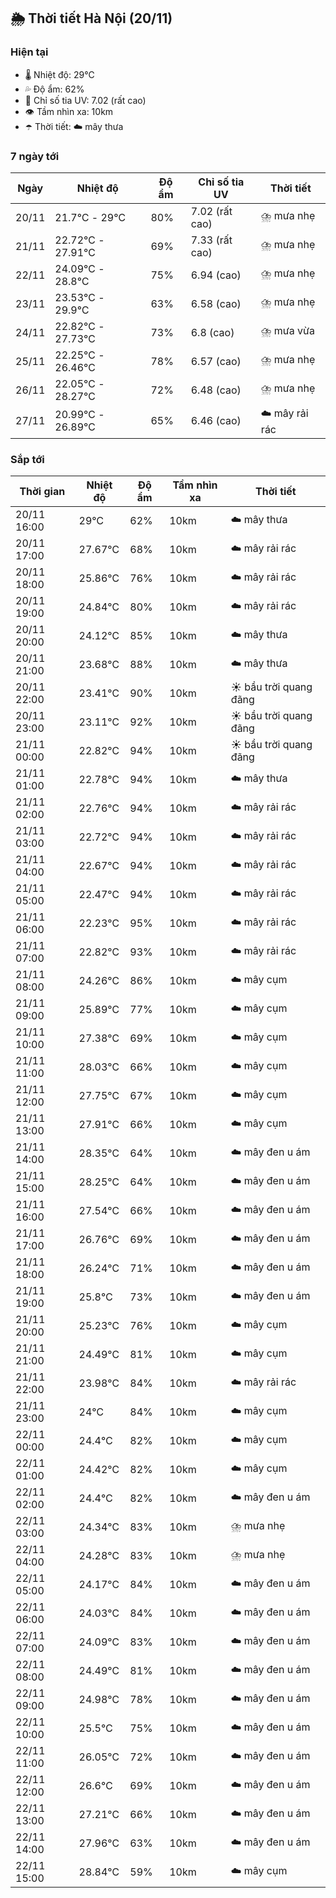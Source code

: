 ## 🌦️ Thời tiết Hà Nội (20/11)

### Hiện tại

- 🌡️ Nhiệt độ: 29℃
- 💦 Độ ẩm: 62%
- 🌟 Chỉ số tia UV: 7.02 (rất cao)
- 👁️ Tầm nhìn xa: 10km
- ☂️ Thời tiết: ☁️ mây thưa

### 7 ngày tới

| Ngày | Nhiệt độ | Độ ẩm | Chỉ số tia UV | Thời tiết |
| --- | --- | --- | --- | --- |
| 20/11 | 21.7℃ - 29℃ | 80% | 7.02 (rất cao) | ⛈️ mưa nhẹ |
| 21/11 | 22.72℃ - 27.91℃ | 69% | 7.33 (rất cao) | ⛈️ mưa nhẹ |
| 22/11 | 24.09℃ - 28.8℃ | 75% | 6.94 (cao) | ⛈️ mưa nhẹ |
| 23/11 | 23.53℃ - 29.9℃ | 63% | 6.58 (cao) | ⛈️ mưa nhẹ |
| 24/11 | 22.82℃ - 27.73℃ | 73% | 6.8 (cao) | ⛈️ mưa vừa |
| 25/11 | 22.25℃ - 26.46℃ | 78% | 6.57 (cao) | ⛈️ mưa nhẹ |
| 26/11 | 22.05℃ - 28.27℃ | 72% | 6.48 (cao) | ⛈️ mưa nhẹ |
| 27/11 | 20.99℃ - 26.89℃ | 65% | 6.46 (cao) | ☁️ mây rải rác |

### Sắp tới

| Thời gian | Nhiệt độ | Độ ẩm | Tầm nhìn xa | Thời tiết |
| --- | --- | --- | --- | --- |
| 20/11 16:00 | 29℃ | 62% | 10km | ☁️ mây thưa |
| 20/11 17:00 | 27.67℃ | 68% | 10km | ☁️ mây rải rác |
| 20/11 18:00 | 25.86℃ | 76% | 10km | ☁️ mây rải rác |
| 20/11 19:00 | 24.84℃ | 80% | 10km | ☁️ mây rải rác |
| 20/11 20:00 | 24.12℃ | 85% | 10km | ☁️ mây thưa |
| 20/11 21:00 | 23.68℃ | 88% | 10km | ☁️ mây thưa |
| 20/11 22:00 | 23.41℃ | 90% | 10km | ☀️ bầu trời quang đãng |
| 20/11 23:00 | 23.11℃ | 92% | 10km | ☀️ bầu trời quang đãng |
| 21/11 00:00 | 22.82℃ | 94% | 10km | ☀️ bầu trời quang đãng |
| 21/11 01:00 | 22.78℃ | 94% | 10km | ☁️ mây thưa |
| 21/11 02:00 | 22.76℃ | 94% | 10km | ☁️ mây rải rác |
| 21/11 03:00 | 22.72℃ | 94% | 10km | ☁️ mây rải rác |
| 21/11 04:00 | 22.67℃ | 94% | 10km | ☁️ mây rải rác |
| 21/11 05:00 | 22.47℃ | 94% | 10km | ☁️ mây rải rác |
| 21/11 06:00 | 22.23℃ | 95% | 10km | ☁️ mây rải rác |
| 21/11 07:00 | 22.82℃ | 93% | 10km | ☁️ mây rải rác |
| 21/11 08:00 | 24.26℃ | 86% | 10km | ☁️ mây cụm |
| 21/11 09:00 | 25.89℃ | 77% | 10km | ☁️ mây cụm |
| 21/11 10:00 | 27.38℃ | 69% | 10km | ☁️ mây cụm |
| 21/11 11:00 | 28.03℃ | 66% | 10km | ☁️ mây cụm |
| 21/11 12:00 | 27.75℃ | 67% | 10km | ☁️ mây cụm |
| 21/11 13:00 | 27.91℃ | 66% | 10km | ☁️ mây cụm |
| 21/11 14:00 | 28.35℃ | 64% | 10km | ☁️ mây đen u ám |
| 21/11 15:00 | 28.25℃ | 64% | 10km | ☁️ mây đen u ám |
| 21/11 16:00 | 27.54℃ | 66% | 10km | ☁️ mây đen u ám |
| 21/11 17:00 | 26.76℃ | 69% | 10km | ☁️ mây đen u ám |
| 21/11 18:00 | 26.24℃ | 71% | 10km | ☁️ mây đen u ám |
| 21/11 19:00 | 25.8℃ | 73% | 10km | ☁️ mây đen u ám |
| 21/11 20:00 | 25.23℃ | 76% | 10km | ☁️ mây cụm |
| 21/11 21:00 | 24.49℃ | 81% | 10km | ☁️ mây cụm |
| 21/11 22:00 | 23.98℃ | 84% | 10km | ☁️ mây rải rác |
| 21/11 23:00 | 24℃ | 84% | 10km | ☁️ mây cụm |
| 22/11 00:00 | 24.4℃ | 82% | 10km | ☁️ mây cụm |
| 22/11 01:00 | 24.42℃ | 82% | 10km | ☁️ mây cụm |
| 22/11 02:00 | 24.4℃ | 82% | 10km | ☁️ mây đen u ám |
| 22/11 03:00 | 24.34℃ | 83% | 10km | ⛈️ mưa nhẹ |
| 22/11 04:00 | 24.28℃ | 83% | 10km | ⛈️ mưa nhẹ |
| 22/11 05:00 | 24.17℃ | 84% | 10km | ☁️ mây đen u ám |
| 22/11 06:00 | 24.03℃ | 84% | 10km | ☁️ mây đen u ám |
| 22/11 07:00 | 24.09℃ | 83% | 10km | ☁️ mây đen u ám |
| 22/11 08:00 | 24.49℃ | 81% | 10km | ☁️ mây đen u ám |
| 22/11 09:00 | 24.98℃ | 78% | 10km | ☁️ mây đen u ám |
| 22/11 10:00 | 25.5℃ | 75% | 10km | ☁️ mây đen u ám |
| 22/11 11:00 | 26.05℃ | 72% | 10km | ☁️ mây đen u ám |
| 22/11 12:00 | 26.6℃ | 69% | 10km | ☁️ mây đen u ám |
| 22/11 13:00 | 27.21℃ | 66% | 10km | ☁️ mây đen u ám |
| 22/11 14:00 | 27.96℃ | 63% | 10km | ☁️ mây đen u ám |
| 22/11 15:00 | 28.84℃ | 59% | 10km | ☁️ mây cụm |
